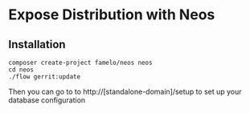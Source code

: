 # Expose Distribution with Neos

## Installation

```
composer create-project famelo/neos neos
cd neos
./flow gerrit:update
```

Then you can go to to http://[standalone-domain]/setup to set up your database configuration
